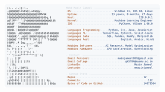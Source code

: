<picture>
  <source srcset="https://raw.githubusercontent.com/mmazinjameel/mmazinjameel/main/dark_mode.svg?v=1754036175" media="(prefers-color-scheme: dark)">
  <img src="https://raw.githubusercontent.com/mmazinjameel/mmazinjameel/main/light_mode.svg?v=1754036175">
</picture>
